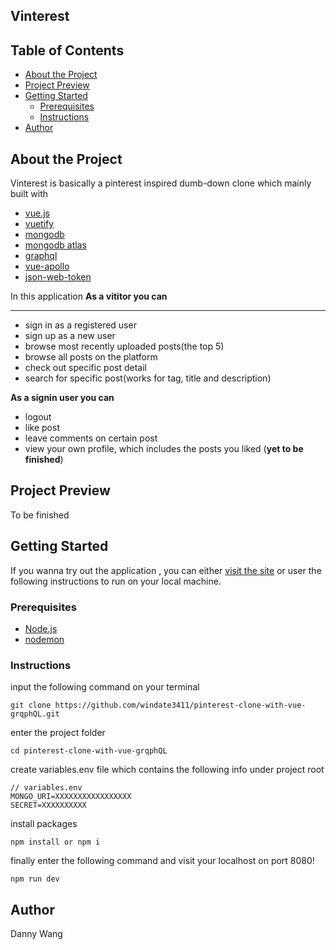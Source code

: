 ## Vinterest

## Table of Contents

- [About the Project](#about-the-project)
- [Project Preview](#project-preview)
- [Getting Started](#getting-started)
  - [Prerequisites](#prerequisites)
  - [Instructions](#instructions)
- [Author](#author)

## About the Project

Vinterest is basically a pinterest inspired dumb-down clone which mainly built with

- [vue.js](https://vuejs.org/)
- [vuetify](https://vuetifyjs.com/en/)
- [mongodb](https://www.mongodb.com/)
- [mongodb atlas](https://www.mongodb.com/cloud/atlas/lp/try2?utm_source=google&utm_campaign=gs_apac_taiwan_search_brand_atlas_desktop&utm_term=mongodb%20atlas&utm_medium=cpc_paid_search&utm_ad=e&utm_ad_campaign_id=6498554090&gclid=CjwKCAjwzIH7BRAbEiwAoDxxTvvPx8cLRWirp8tJAHTp8G_pNEnTBN0tFxHhCfuhvQ6DjKPuNNDpRBoCoX4QAvD_BwE)
- [graphql](https://graphql.org/)
- [vue-apollo](https://apollo.vuejs.org/)
- [json-web-token](https://www.npmjs.com/package/jsonwebtoken)

In this application
**As a vititor you can**

---

- sign in as a registered user
- sign up as a new user
- browse most recently uploaded posts(the top 5)
- browse all posts on the platform
- check out specific post detail
- search for specific post(works for tag, title and description)

**As a signin user you can**

- logout
- like post
- leave comments on certain post
- view your own profile, which includes the posts you liked (**yet to be finished**)

## Project Preview

To be finished

## Getting Started

If you wanna try out the application , you can either [visit the site](https://vinterest-danny.vercel.app/) or user the following
instructions to run on your local machine.

### Prerequisites

- [Node.js](https://nodejs.org/en/)
- [nodemon](https://www.npmjs.com/package/nodemon)

### Instructions

input the following command on your terminal

```
git clone https://github.com/windate3411/pinterest-clone-with-vue-grqphQL.git
```

enter the project folder

```
cd pinterest-clone-with-vue-grqphQL
```

create variables.env file which contains the following info under project root

```
// variables.env
MONGO_URI=XXXXXXXXXXXXXXXXX
SECRET=XXXXXXXXXX
```

install packages

```
npm install or npm i
```

finally enter the following command and visit your localhost on port 8080!

```
npm run dev
```

## Author

Danny Wang
